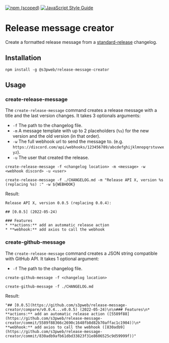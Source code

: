 [![npm (scoped)](https://img.shields.io/npm/v/@s3pweb/release-message-creator)](https://www.npmjs.com/package/@s3pweb/release-message-creator)
[![JavaScript Style Guide](https://img.shields.io/badge/code_style-standard-brightgreen.svg)](https://standardjs.com)

# Release message creator

Create a formatted release message from a [standard-release](https://github.com/conventional-changelog/standard-version) changelog.

## Installation

```shell
npm install -g @s3pweb/release-message-creator
```

## Usage

### create-release-message

The `create-release-message` command creates a release message with a title and the last version changes. 
It takes 3 optionals arguments:

- `-f` The path to the changelog file.
- `-m` A message template with up to 2 placeholders (`%s`) for the new version and the old version (in that order).
- `-w` The full webhook url to send the message to. (e.g. `https://discord.com/api/webhooks/123456789/abcdefghijklmnopqrstuvwxyz`).
- `-u` The user that created the release.

```shell
create-release-message -f <changelog location> -m <message> -w <webhook discord> -u <user>
```

```shell
create-release-message -f ./CHANGELOG.md -m "Release API X, version %s (replacing %s) :" -w ${WEBHOOK}
```

Result:

```
Release API X, version 0.0.5 (replacing 0.0.4):

## [0.0.5] (2022-05-24)

### Features
* **actions:** add an automatic release action 
* **webhook:** add axios to call the webhook 
```

### create-github-message

The `create-release-message` command creates a JSON string compatible with GitHub API. 
It takes 1 optional argument:

- `-f` The path to the changelog file.

```shell
create-github-message -f <changelog location>
```

```shell
create-github-message -f ./CHANGELOG.md
```

Result:

```shell
"## [0.0.5](https://github.com/s3pweb/release-message-creator/compare/v0.0.4...v0.0.5) (2022-05-24)\n\n### Features\n* **actions:** add an automatic release action ([5589f88](https://github.com/s3pweb/release-message-creator/commit/5589f88366c2690c1648fb8d82b70affac1c1904))\n* **webhook:** add axios to call the webhook ([830adb9](https://github.com/s3pweb/release-message-creator/commit/830adb9afb61dbd33823f31e8606525c9d59999f))"
```
